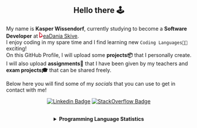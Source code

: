 ## <p align="center">Hello there 🕹️</p>

My name is **Kasper Wissendorf**, currently studying to become a **Software Developer** at [![Icon](/icons/Dania.png)eaDania Skive](https://eadania.com/). <br>
I enjoy coding in my spare time and I find learning new `Coding Languages👨‍💻` exciting!<br/>
On this GitHub Profile, I will upload some **projects📦** that I personally create. I will also upload **assignments📝** that I have been given by my teachers and **exam projects🎓** that can be shared freely. 

Below here you will find some of my *socials* that you can use to get in contact with me! 

<div align="center">
  
[![Linkedin Badge](https://img.shields.io/badge/-LinkedIn-blue?style=flat-square&logo=Linkedin&logoColor=white)](https://www.linkedin.com/in/kasper-wissendorf-7279011b6/)
[![StackOverflow Badge](https://img.shields.io/badge/-Stack%20Overflow-FE7A16?style=flat-square&logo=Stack-Overflow&logoColor=white)](https://stackoverflow.com/users/18100435/kasper-wissendorf)
</div>

<br>
<details>
<summary align="center"><strong>Programming Language Statistics</strong></summary>
<br>
<div align="center">
<pre>
HTML           | 25 hours 48 minutes
C++            | 24 hours 59 minutes
mcfunction     | 24 hours 25 minutes
TypeScript     | 24 hours 18 minutes
C#             | 23 hours 50 minutes
JavaScript     | 21 hours 48 minutes
Python         | 18 hours 48 minutes
SCSS           | 07 hours 33 minutes
CSS            | 05 hours 55 minutes
Blazor         | 03 hours 32 minutes
Markdown       | 01 hours 51 minutes
Lua            | 00 hours 46 minutes
CSHTML         | 00 hours 03 minutes
SQL            | 00 hours 03 minutes
Batchfile      | 00 hours 01 minutes
Git            | 00 hours 00 minutes
INI            | 00 hours 00 minutes
Image (png)    | 00 hours 00 minutes
<sub>Last Updated: 09/05/2022 11:11:07</sub>
<sub>Data first recorded on 31th. January of 2022</sub>
</pre>
</div>
</details>
